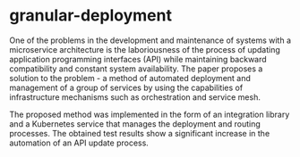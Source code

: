 # granular-deployment

One of the problems in the development and maintenance of
systems with a microservice architecture is the laboriousness of the
process of updating application programming interfaces (API) while
maintaining backward compatibility and constant system availability.
The paper proposes a solution to the problem - a method of automated
deployment and management of a group of services by using the
capabilities of infrastructure mechanisms such as orchestration and
service mesh.

The proposed method was implemented in the form of an
integration library and a Kubernetes service that manages the
deployment and routing processes. The obtained test results show a
significant increase in the automation of an API update process.
